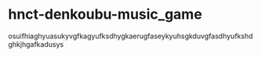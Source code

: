 # hnct-denkoubu-music_game
osuifhiaghyuasukyvgfkagyufksdhygkaerugfaseykyuhsgkduvgfasdhyufkshdghkjhgafkadusys
